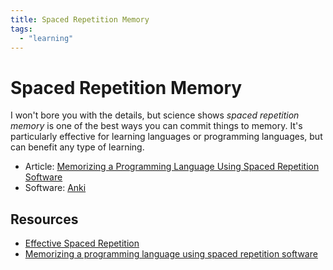 ```yaml
---
title: Spaced Repetition Memory
tags:
  - "learning"
---
```


# Spaced Repetition Memory

I won't bore you with the details, but science shows _spaced repetition memory_
is one of the best ways you can commit things to memory. It's particularly
effective for learning languages or programming languages, but can benefit any
type of learning. 

* Article: [Memorizing a Programming Language Using Spaced Repetition Software](https://sive.rs/srs)
* Software: [Anki](https://apps.ankiweb.net/)

## Resources

* [Effective Spaced Repetition](https://borretti.me/article/effective-spaced-repetition)
* [Memorizing a programming language using spaced repetition software](https://sive.rs/srs)